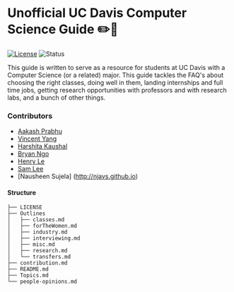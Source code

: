 # Unofficial UC Davis Computer Science Guide :pencil2::blue_book:

[![License](https://img.shields.io/badge/License-Apache%202.0-blue.svg)](https://opensource.org/licenses/Apache-2.0)
![Status](https://img.shields.io/badge/Status-Under%20Development-orange.svg)

This guide is written to serve as a resource for students at UC Davis with a
Computer Science (or a related) major. This guide tackles the FAQ's about
choosing the right classes, doing well in them, landing internships and full
time jobs, getting research opportunities with professors and with research
labs, and a bunch of other things.

### Contributors

* [Aakash Prabhu](http://aakprabhu.com)
* [Vincent Yang](https://yangvincent.com)
* [Harshita Kaushal](https://harshita-kaushal.github.io)
* [Bryan Ngo](https://bryngo.me)
* [Henry Le](https://github.com/henrwx)
* [Sam Lee](http://samchristopherlee.com)
* [Nausheen Sujela] (http://njavs.github.io)

#### Structure

```
├── LICENSE
├── Outlines
│   ├── classes.md
│   ├── forTheWomen.md
│   ├── industry.md
│   ├── interviewing.md
│   ├── misc.md
│   ├── research.md
│   └── transfers.md
├── contribution.md
├── README.md
├── Topics.md
└── people-opinions.md
```
